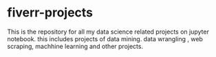 # fiverr-projects
This is the repository for all my data science related projects on jupyter notebook. this includes projects of data mining. data wrangling , web scraping, machhine learning and other projects. 
